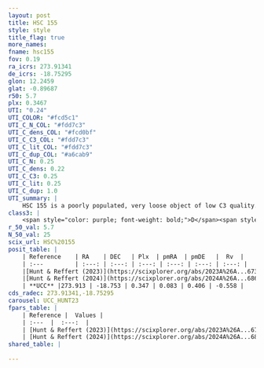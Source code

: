 ```yaml
---
layout: post
title: HSC 155
style: style
title_flag: true
more_names: 
fname: hsc155
fov: 0.19
ra_icrs: 273.91341
de_icrs: -18.75295
glon: 12.2459
glat: -0.89687
r50: 5.7
plx: 0.3467
UTI: "0.24"
UTI_COLOR: "#fcd5c1"
UTI_C_N_COL: "#fdd7c3"
UTI_C_dens_COL: "#fcd0bf"
UTI_C_C3_COL: "#fdd7c3"
UTI_C_lit_COL: "#fdd7c3"
UTI_C_dup_COL: "#a6cab9"
UTI_C_N: 0.25
UTI_C_dens: 0.22
UTI_C_C3: 0.25
UTI_C_lit: 0.25
UTI_C_dup: 1.0
UTI_summary: |
    HSC 155 is a poorly populated, very loose object of low C3 quality. It was recently reported in the literature.
class3: |
    <span style="color: purple; font-weight: bold;">D</span><span style="color: #FFC300; font-weight: bold;">B</span>
r_50_val: 5.7
N_50_val: 25
scix_url: HSC%20155
posit_table: |
    | Reference    | RA    | DEC   | Plx  | pmRA  | pmDE   |  Rv  |
    | :---         | :---: | :---: | :---: | :---: | :---: | :---: |
    |[Hunt & Reffert (2023)](https://scixplorer.org/abs/2023A%26A...673A.114H) | 273.898 | -18.758 | 0.341 | 0.065 | 0.377 | -1.347 |
    |[Hunt & Reffert (2024)](https://scixplorer.org/abs/2024A%26A...686A..42H) | 273.898 | -18.758 | 0.341 | 0.065 | 0.377 | -1.347 |
    | **UCC** |273.913 | -18.753 | 0.347 | 0.083 | 0.406 | -0.558 | 
cds_radec: 273.91341,-18.75295
carousel: UCC_HUNT23
fpars_table: |
    | Reference |  Values |
    | :---  |  :---:  |
    | [Hunt & Reffert (2023)](https://scixplorer.org/abs/2023A%26A...673A.114H) | `AV50=1.56, diffAV50=1.729, MOD50=12.212, logAge50=8.169` |
    | [Hunt & Reffert (2024)](https://scixplorer.org/abs/2024A%26A...686A..42H) | `MassJ=150.154` |
shared_table: |
    
---
```

